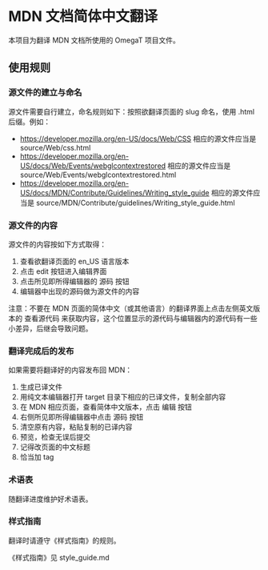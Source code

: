 # MDN 文档简体中文翻译

本项目为翻译 MDN 文档所使用的 OmegaT 项目文件。

## 使用规则

### 源文件的建立与命名

源文件需要自行建立，命名规则如下：按照欲翻译页面的 slug 命名，使用 .html 后缀。例如：
 - https://developer.mozilla.org/en-US/docs/Web/CSS 相应的源文件应当是 source/Web/css.html
 - https://developer.mozilla.org/en-US/docs/Web/Events/webglcontextrestored 相应的源文件应当是 source/Web/Events/webglcontextrestored.html
 - https://developer.mozilla.org/en-US/docs/MDN/Contribute/Guidelines/Writing_style_guide 相应的源文件应当是 source/MDN/Contribute/guidelines/Writing_style_guide.html

### 源文件的内容

源文件的内容按如下方式取得：

 1. 查看欲翻译页面的 en_US 语言版本
 2. 点击 edit 按钮进入编辑界面
 3. 点击所见即所得编辑器的 源码 按钮
 4. 编辑器中出现的源码做为源文件的内容

注意：不要在 MDN 页面的简体中文（或其他语言）的翻译界面上点击左侧英文版本的 查看源代码 来获取内容，这个位置显示的源代码与编辑器内的源代码有一些小差异，后继会导致问题。

### 翻译完成后的发布

如果需要将翻译好的内容发布回 MDN：

 1. 生成已译文件
 2. 用纯文本编辑器打开 target 目录下相应的已译文件，复制全部内容
 3. 在 MDN 相应页面，查看简体中文版本，点击 编辑 按钮
 4. 右侧所见即所得编辑器中点击 源码 按钮
 5. 清空原有内容，粘贴复制的已译内容
 6. 预览，检查无误后提交
 7. 记得改页面的中文标题
 8. 恰当加 tag

### 术语表

随翻译进度维护好术语表。

### 样式指南

翻译时请遵守《样式指南》的规则。

《样式指南》见 style_guide.md


